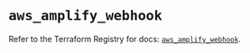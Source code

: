 # `aws_amplify_webhook`

Refer to the Terraform Registry for docs: [`aws_amplify_webhook`](https://registry.terraform.io/providers/hashicorp/aws/5.60.0/docs/resources/amplify_webhook).

